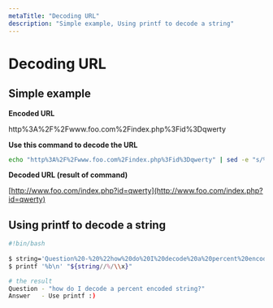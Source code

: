 ```yaml
---
metaTitle: "Decoding URL"
description: "Simple example, Using printf to decode a string"
---
```


# Decoding URL




## Simple example


**Encoded URL**

> 
http%3A%2F%2Fwww.foo.com%2Findex.php%3Fid%3Dqwerty


**Use this command to decode the URL**

```bash
echo "http%3A%2F%2Fwww.foo.com%2Findex.php%3Fid%3Dqwerty" | sed -e "s/%\([0-9A-F][0-9A-F]\)/\\\\\x\1/g" | xargs -0 echo -e

```

**Decoded URL (result of command)**

> 
[http://www.foo.com/index.php?id=qwerty](http://www.foo.com/index.php?id=qwerty)




## Using printf to decode a string


```bash
#!bin/bash
    
$ string='Question%20-%20%22how%20do%20I%20decode%20a%20percent%20encoded%20string%3F%22%0AAnswer%20%20%20-%20Use%20printf%20%3A)'
$ printf '%b\n' "${string//%/\\x}"

# the result
Question - "how do I decode a percent encoded string?"
Answer   - Use printf :)

```

